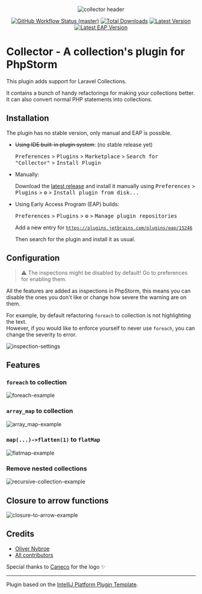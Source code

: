 <!-- Plugin description -->
<p align="center">
    <img src="https://github.com/olivernybroe/collector-intellij/blob/main/art/header.png?1" alt="collector header">
    <p align="center">
        <a href="https://github.com/olivernybroe/collections-intellij"><img alt="GitHub Workflow Status (master)" src="https://github.com/olivernybroe/collections-intellij/workflows/Build/badge.svg"></a>
        <a href="https://plugins.jetbrains.com/plugin/15246"><img alt="Total Downloads" src="https://img.shields.io/jetbrains/plugin/d/15246"></a>
        <a href="https://plugins.jetbrains.com/plugin/15246"><img alt="Latest Version" src="https://img.shields.io/jetbrains/plugin/v/15246"></a>
	    <a href="https://plugins.jetbrains.com/plugin/15246"><img alt="Latest EAP Version" src="https://img.shields.io/badge/dynamic/xml?label=EAP version&query=%2Fplugin-repository%2Fcategory%2Fidea-plugin%5B1%5D%2Fversion&url=https%3A%2F%2Fplugins.jetbrains.com%2Fplugins%2Flist%3Fchannel%3Deap%26pluginId%3D15246"></a>
    </p>
</p>

# Collector - A collection's plugin for PhpStorm

This plugin adds support for Laravel Collections.

It contains a bunch of handy refactorings for making your collections better.
It can also convert normal PHP statements into collections.

## Installation
The plugin has no stable version, only manual and EAP is possible.


- ~~Using IDE built-in plugin system~~: (no stable release yet)

  <kbd>Preferences</kbd> > <kbd>Plugins</kbd> > <kbd>Marketplace</kbd> > <kbd>Search for "Collector"</kbd> >
  <kbd>Install Plugin</kbd>

- Manually:

  Download the [latest release](https://github.com/olivernybroe/collections-intellij/releases/latest) and install it manually using
  <kbd>Preferences</kbd> > <kbd>Plugins</kbd> > <kbd>⚙️</kbd> > <kbd>Install plugin from disk...</kbd>

- Using Early Access Program (EAP) builds:

  <kbd>Preferences</kbd> > <kbd>Plugins</kbd> > <kbd>⚙️</kbd> > <kbd>Manage plugin repositories</kbd>

  Add a new entry for [`https://plugins.jetbrains.com/plugins/eap/15246`](https://plugins.jetbrains.com/plugins/eap/15246)

  Then search for the plugin and install it as usual.

## Configuration
> :warning: The inspections might be disabled by default! Go to preferences for enabling them.

All the features are added as inspections in PhpStorm, this means you can disable
the ones you don't like or change how severe the warning are on them.  

For example, by default refactoring `foreach` to collection is not highlighting the text.  
However, if you would like to enforce yourself to never use `foreach`, you can change the severity to error.

![inspection-settings](https://github.com/olivernybroe/collector-intellij/blob/main/art/usage/inspection.jpg)

## Features

### `foreach` to collection
![foreach-example](https://github.com/olivernybroe/collector-intellij/blob/main/art/usage/foreach.gif)

### `array_map` to collection
![array_map-example](https://github.com/olivernybroe/collector-intellij/blob/main/art/usage/array_map.gif)

### `map(...)->flatten(1)` to `flatMap`
![flatmap-example](https://github.com/olivernybroe/collector-intellij/blob/main/art/usage/flatmap.gif)

### Remove nested collections
![recursive-collection-example](https://github.com/olivernybroe/collector-intellij/blob/main/art/usage/recursiveCollection.gif)

## Closure to arrow functions
![closure-to-arrow-example](https://github.com/olivernybroe/collector-intellij/blob/main/art/usage/closureToArrow.gif)


## Credits

- [Oliver Nybroe](https://github.com/olivernybroe)
- [All contributors](https://github.com/olivernybroe/collector-intellij/contributors)

Special thanks to [Caneco](https://twitter.com/caneco) for the logo ✨

<!-- Plugin description end -->

---
Plugin based on the [IntelliJ Platform Plugin Template][template].

[template]: https://github.com/JetBrains/intellij-platform-plugin-template
